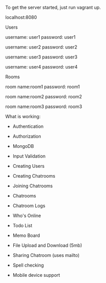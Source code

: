 To get the server started, just run vagrant up.

localhost:8080

Users

username: user1
password: user1

username: user2
password: user2

username: user3
password: user3

username: user4
password: user4

Rooms

room name:room1
password: room1

room name:room2
password: room2

room name:room3
password: room3



What is working:

- Authentication

- Authorization

- MongoDB

- Input Validation

- Creating Users

- Creating Chatrooms

- Joining Chatrooms

- Chatrooms

- Chatroom Logs

- Who's Online

- Todo List 

- Memo Board

- File Upload and Download (5mb)

- Sharing Chatroom (uses mailto)

- Spell checking

- Mobile device support